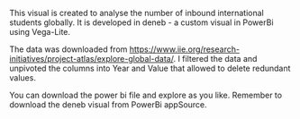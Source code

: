 This visual is created to analyse the number of inbound international students globally. It is developed in deneb - a custom visual in PowerBi using Vega-Lite. 

The data was downloaded from https://www.iie.org/research-initiatives/project-atlas/explore-global-data/. I filtered the data and unpivoted the columns into Year and Value that allowed to delete redundant values. 

You can download the power bi file and explore as you like. Remember to download the deneb visual from PowerBi appSource.


